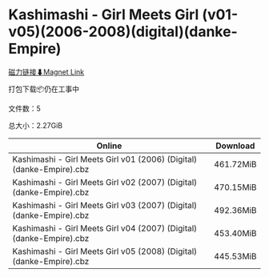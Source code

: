 # Kashimashi - Girl Meets Girl (v01-v05)(2006-2008)(digital)(danke-Empire)

[磁力链接⬇Magnet Link](magnet:?xt=urn:btih:091a825eec65449e03b4d7b4de382ed64be9a8e1&dn=Kashimashi%20-%20Girl%20Meets%20Girl%20%28v01-v05%29%282006-2008%29%28digital%29%28danke-Empire%29)

打包下载📦仍在工事中

文件数：5

总大小：2.27GiB

Online | Download
--- | ---
Kashimashi - Girl Meets Girl v01 (2006) (Digital) (danke-Empire).cbz | 461.72MiB
Kashimashi - Girl Meets Girl v02 (2007) (Digital) (danke-Empire).cbz | 470.15MiB
Kashimashi - Girl Meets Girl v03 (2007) (Digital) (danke-Empire).cbz | 492.36MiB
Kashimashi - Girl Meets Girl v04 (2007) (Digital) (danke-Empire).cbz | 453.40MiB
Kashimashi - Girl Meets Girl v05 (2008) (Digital) (danke-Empire).cbz | 445.53MiB